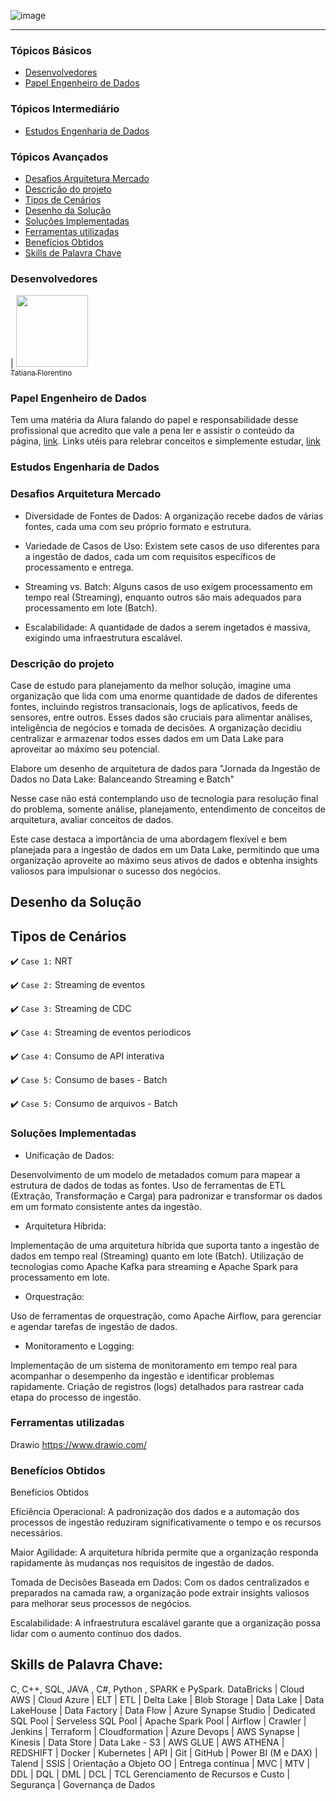 ![image](https://github.com/TatianaFlorentino/EngenhariaDados/assets/41309689/2f36c038-b210-4e6f-9923-2dd33989c934)

<hr>

### Tópicos Básicos
- [Desenvolvedores](#desenvolvedores)
- [Papel Engenheiro de Dados](#papel-engenheiro-de-dados)

### Tópicos Intermediário
- [Estudos Engenharia de Dados](#estudos-engenharia-de-dados)

### Tópicos Avançados

- [Desafios Arquitetura Mercado](#desafios-arquitetura-mercado)
- [Descrição do projeto](#descrição-do-projeto)
- [Tipos de Cenários](#tipos-de-cenários)
- [Desenho da Solução](#desenho-da-solução)
- [Soluções Implementadas](#soluçoes-implementadas)
- [Ferramentas utilizadas](#ferramentas-utilizadas)
- [Benefícios Obtidos](#benefícios-obtidos)
- [Skills de Palavra Chave](skill-de-palavra-chave)


### Desenvolvedores
| [<img src="https://avatars.githubusercontent.com/tatianaflorentino?v=4" width=115><br><sub>Tatiana Florentino</sub>](https://github.com/TatianaFlorentino) 

### Papel Engenheiro de Dados
Tem uma matéria da Alura falando do papel e responsabilidade desse profissional que acredito que vale a pena ler e assistir o conteúdo da página, [link](https://www.alura.com.br/artigos/engenharia-dados).
Links utéis para relebrar conceitos e simplemente estudar, [link](https://github.com/SartMorgs/data-engineer-roadmap)

### Estudos Engenharia de Dados

### Desafios Arquitetura Mercado

* Diversidade de Fontes de Dados: A organização recebe dados de várias fontes, cada uma com seu próprio formato e estrutura.

* Variedade de Casos de Uso: Existem sete casos de uso diferentes para a ingestão de dados, cada um com requisitos específicos de processamento e entrega.

* Streaming vs. Batch: Alguns casos de uso exigem processamento em tempo real (Streaming), enquanto outros são mais adequados para processamento em lote (Batch).

* Escalabilidade: A quantidade de dados a serem ingetados é massiva, exigindo uma infraestrutura escalável.


### Descrição do projeto

Case de estudo para planejamento da melhor solução, imagine uma organização que lida com uma enorme quantidade de dados de diferentes fontes, incluindo registros transacionais, logs de aplicativos, feeds de sensores, entre outros. Esses dados são cruciais para alimentar análises, inteligência de negócios e tomada de decisões. A organização decidiu centralizar e armazenar todos esses dados em um Data Lake para aproveitar ao máximo seu potencial.

Elabore um desenho de arquitetura de dados para "Jornada da Ingestão de Dados no Data Lake: Balanceando Streaming e Batch"

Nesse case não está contemplando uso de tecnologia para resolução final do problema, somente análise, planejamento, entendimento de conceitos de arquitetura, avaliar conceitos de dados.

Este case destaca a importância de uma abordagem flexível e bem planejada para a ingestão de dados em um Data Lake, permitindo que uma organização aproveite ao máximo seus ativos de dados e obtenha insights valiosos para impulsionar o sucesso dos negócios.

## Desenho da Solução

## Tipos de Cenários

:heavy_check_mark: `Case 1:` NRT

:heavy_check_mark: `Case 2:` Streaming de eventos

:heavy_check_mark: `Case 3:` Streaming de CDC

:heavy_check_mark: `Case 4:` Streaming de eventos períodicos

:heavy_check_mark: `Case 4:` Consumo de API interativa

:heavy_check_mark: `Case 5:` Consumo de bases - Batch

:heavy_check_mark: `Case 5:` Consumo de arquivos - Batch


### Soluções Implementadas

* Unificação de Dados:

Desenvolvimento de um modelo de metadados comum para mapear a estrutura de dados de todas as fontes.
Uso de ferramentas de ETL (Extração, Transformação e Carga) para padronizar e transformar os dados em um formato consistente antes da ingestão.

* Arquitetura Híbrida:

Implementação de uma arquitetura híbrida que suporta tanto a ingestão de dados em tempo real (Streaming) quanto em lote (Batch).
Utilização de tecnologias como Apache Kafka para streaming e Apache Spark para processamento em lote.

*  Orquestração:

Uso de ferramentas de orquestração, como Apache Airflow, para gerenciar e agendar tarefas de ingestão de dados.

* Monitoramento e Logging:

Implementação de um sistema de monitoramento em tempo real para acompanhar o desempenho da ingestão e identificar problemas rapidamente.
Criação de registros (logs) detalhados para rastrear cada etapa do processo de ingestão.


### Ferramentas utilizadas
Drawio
https://www.drawio.com/

### Benefícios Obtidos

Benefícios Obtidos

Eficiência Operacional: A padronização dos dados e a automação dos processos de ingestão reduziram significativamente o tempo e os recursos necessários.

Maior Agilidade: A arquitetura híbrida permite que a organização responda rapidamente às mudanças nos requisitos de ingestão de dados.

Tomada de Decisões Baseada em Dados: Com os dados centralizados e preparados na camada raw, a organização pode extrair insights valiosos para melhorar seus processos de negócios.

Escalabilidade: A infraestrutura escalável garante que a organização possa lidar com o aumento contínuo dos dados.



## Skills de Palavra Chave:
C, C++, SQL, JAVA , C#, Python , SPARK e PySpark. DataBricks | Cloud AWS | Cloud Azure | ELT | ETL | Delta Lake | Blob Storage | Data Lake | Data LakeHouse | Data Factory | Data Flow | Azure Synapse Studio | Dedicated SQL Pool | Serveless SQL Pool | Apache Spark Pool | Airflow | Crawler | Jenkins | Terraform | Cloudformation | Azure Devops | AWS Synapse | Kinesis | Data Store | Data Lake - S3 | AWS GLUE | AWS ATHENA | REDSHIFT | Docker | Kubernetes | API | Git | GitHub | Power BI (M e DAX) | Talend | SSIS | Orientação a Objeto OO | Entrega contínua | MVC | MTV | DDL | DQL | DML | DCL | TCL Gerenciamento de Recursos e Custo | Segurança | Governança de Dados

